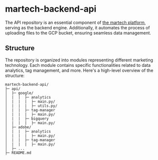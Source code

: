 # martech-backend-api

The API repository is an essential component of [the martech platform](https://github.com/katinka-bella/martech-platform), serving as the backend engine. Additionally, it automates the process of uploading files to the GCP bucket, ensuring seamless data management.

## Structure

The repository is organized into modules representing different marketing technology. Each module contains specific functionalities related to data analytics, tag management, and more. Here's a high-level overview of the structure:

```
martech-backend-api/
├─ api/
│  ├─ google/
│  |  |  ├─ analytics
│  |  |  |  ├─ main.py/
│  |  |  |  ├─ utils.py/
│  |  |  ├─ tag-manager
│  |  |  |  ├─ main.py/
│  |  |  ├─ bigquery
│  |  |  |  ├─ main.py/
│  ├─ adobe/
│  |  |  ├─ analytics
│  |  |  |  ├─ main.py/
│  |  |  ├─ tag-manager
│  |  |  |  ├─ main.py/
│  ├─ ...
├─ README.md
```
